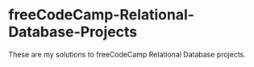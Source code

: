 # freeCodeCamp-Relational-Database-Projects
These are my solutions to freeCodeCamp Relational Database projects.
